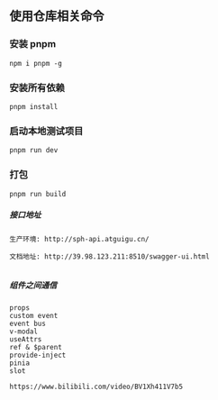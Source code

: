 ## 使用仓库相关命令

### 安装 pnpm

```
npm i pnpm -g
```

### 安装所有依赖

```
pnpm install
```

### 启动本地测试项目

```
pnpm run dev
```

### 打包

```
pnpm run build
```

##### 接口地址

```
生产环境: http://sph-api.atguigu.cn/

文档地址: http://39.98.123.211:8510/swagger-ui.html


```


##### 组件之间通信
```
props
custom event
event bus
v-modal
useAttrs
ref & $parent
provide-inject
pinia
slot

https://www.bilibili.com/video/BV1Xh411V7b5
```